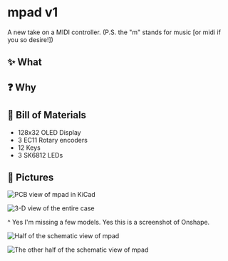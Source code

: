 # mpad v1

A new take on a MIDI controller. (P.S. the "m" stands for music \[or midi if you so desire!\])

## ✨ What 



## ❓ Why



## 📝 Bill of Materials

- 128x32 OLED Display
- 3 EC11 Rotary encoders
- 12 Keys
- 3 SK6812 LEDs

## 📸 Pictures

![PCB view of mpad in KiCad](https://github.com/user-attachments/assets/e291a786-e8bb-4892-b345-8339b5e39b9f)

![3-D view of the entire case](https://github.com/user-attachments/assets/a71cd22a-a47e-4b95-8770-f265110977b5)

^ Yes I'm missing a few models. Yes this is a screenshot of Onshape.

![Half of the schematic view of mpad](https://github.com/user-attachments/assets/3db30f81-78f0-42c3-90d1-1a9fae4ef9c9)

![The other half of the schematic view of mpad](https://github.com/user-attachments/assets/7542dc9c-3ca8-418c-934b-b8694c95423f)
